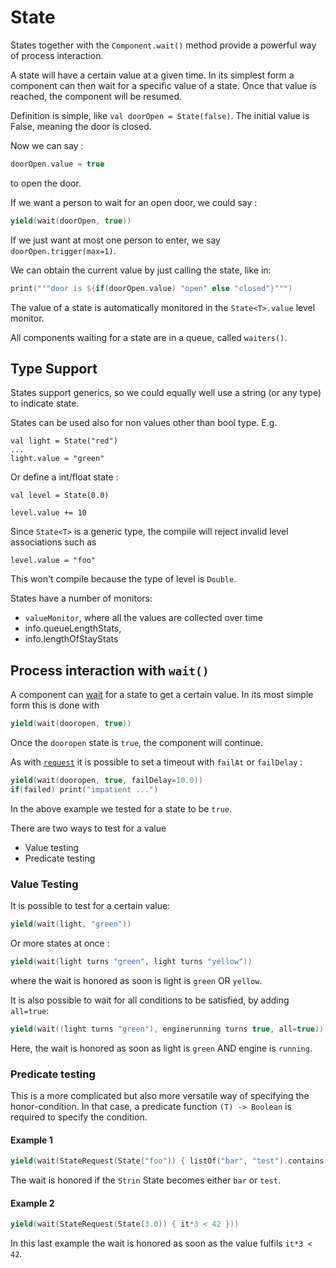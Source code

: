 # State

States together with the `Component.wait()` method provide a powerful way of process interaction.

A state will have a certain value at a given time. In its simplest form a component can then wait for
a specific value of a state. Once that value is reached, the component will be resumed.

Definition is simple, like `val doorOpen = State(false)`. The initial value is False, meaning
the door is closed.


Now we can say :

```kotlin
doorOpen.value = true
```

to open the door.

If we want a person to wait for an open door, we could say :

```kotlin
yield(wait(doorOpen, true))
```

If we just want at most one person to enter, we say `doorOpen.trigger(max=1)`.

We can obtain the current value by just calling the state, like in:

```kotlin
print("""door is ${if(doorOpen.value) "open" else "closed"}""")
```

The value of a state is automatically monitored in the `State<T>.value` level monitor.

All components waiting for a state are in a queue, called `waiters()`.

## Type Support

States support generics, so we could equally well use a string (or any type) to indicate state.

States can be used also for non values other than bool type. E.g.

```
val light = State("red")
...
light.value = "green"
```

Or define a int/float state :

```
val level = State(0.0)
        
level.value += 10
```

Since `State<T>` is a generic type, the compile will reject invalid level associations such as
```
level.value = "foo"
```
This won't compile because the type of level is `Double`.


States have a number of monitors:

* `valueMonitor`, where all the values are collected over time
* info.queueLengthStats,
* info.lengthOfStayStats

## Process interaction with `wait()`

A component can [wait](component.md#wait) for a state to get a certain value. In its most simple form this is done with

```kotlin
yield(wait(dooropen, true))
```

Once the `dooropen` state is `true`, the component will continue.

As with [`request`](component.md#request) it is possible to set a timeout with `failAt` or `failDelay` :

```kotlin
yield(wait(dooropen, true, failDelay=10.0))
if(failed) print("impatient ...")
```

In the above example we tested for a state to be `true`.

There are two ways to test for a value

* Value testing
* Predicate testing

### Value Testing

It is possible to test for a certain value:

```kotlin
yield(wait(light, "green"))
```
    
Or more states at once :
    
```kotlin
yield(wait(light turns "green", light turns "yellow"))  
```
where the wait is honored as soon is light is `green` OR `yellow`.
    
It is also possible to wait for all conditions to be satisfied, by adding `all=true`:

```kotlin
yield(wait((light turns "green"), enginerunning turns true, all=true)) 
```
Here, the wait is honored as soon as light is `green` AND engine is `running`.


### Predicate testing

This is a more complicated but also more versatile way of specifying the honor-condition. In that case, a predicate function `(T) -> Boolean` is required to specify the condition.

#### Example 1

```kotlin
yield(wait(StateRequest(State("foo")) { listOf("bar", "test").contains(it) }))
```
The wait is honored if the `Strin` State becomes either `bar` or `test`.

#### Example 2

```kotlin
yield(wait(StateRequest(State(3.0)) { it*3 < 42 }))
```

In this last example the wait is honored as soon as the value fulfils `it*3 < 42`.
